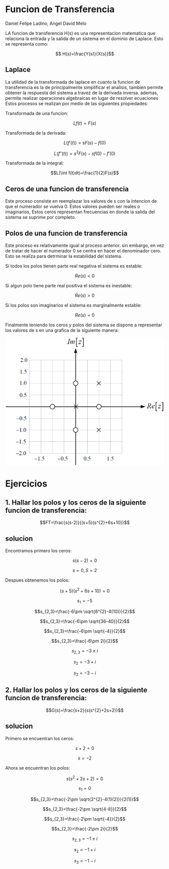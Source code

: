 # Funcion de Transferencia

Daniel Felipe Ladino, Angel David Melo

LA funcion de transferencia H(s) es una representacion matematica que relaciona la entrada y la salida de un sistema en el dominio de Laplace. Esto se representa como:

$$ H(s)=\frac{Y(s)}{X(s)}$$

## Laplace
La utilidad de la transformada de laplace en cuanto la funcion de transferencia es la de principalmente simplificar el analisis, tambien permite obtener la respuesta del sistema a travez de la derivada inversa. ademas, permite realizar operaciones algebraicas en lugar de resolver ecuaciones
Estos procesos se realizan por medio de las siguientes propiedades:

Transformada de una funcion:


$$L{f(t)}=F(s)$$

Transformada de la derivada:

$$L(f'(t))=sF(s)-f(0)$$

$$L(f''(t))=s^{2}F(s)-sf(0)-f'(0)$$

Transformada de la integral:

$$L(\int f(t)dt)=\frac{1}{2}F(s)$$

## Ceros de una funcion de transferencia
Este proceso consiste en reemplazar los valores de s con la intencion de que el numerador se vuelva 0. Estos valores pueden ser reales o imaginarios, Estos ceros representan frecuencias en donde la salida del sistema se suprime por completo.
## Polos de una funcion de transferencia
Este proceso es relativamente igual al proceso anterior. sin embargo, en vez de tratar de hacer el numerador 0 se centra en hacer el denominador cero. Esto se realiza para detrminar la estabilidad del sistema.

Si todos los polos tienen parte real negativa el sistema es estable:

$$Re(s)<0$$

Si algun polo tiene parte real positiva el sistema es inestable:

$$Re(s)>0$$

Si los polos son imaginarios el sistema es marginalmente estable:

$$Re(s)=0$$

Finalmente teniendo los ceros y polos del sistema se dispone a representar los valores de s en una grafica de la siguiente manera:


![](3E2011TII_T2_LTID_diagrama2.png)

# Ejercicios

## 1. Hallar los polos y los ceros de la siguiente funcion de transferencia:

$$FT=\frac{s(s-2)}{(s+5)(s^{2}+6s+10)}$$

## solucion
Encontramos primero los ceros:

$$s(s-2)=0$$

$$s=0, S=2$$

Despues obtenemos los polos:

$$(s+5)(s^{2}+6s+10)=0$$

$$s_{1}=-5$$

$$s_{2,3}=\frac{-6\pm \sqrt{6^{2}-4(10)}}{2}$$

$$s_{2,3}=\frac{-6\pm \sqrt{36-40}}{2}$$

$$s_{2,3}=\frac{-6\pm \sqrt{-4}}{2}$$

$$s_{2,3}=\frac{-6\pm 2i}{2}$$

$$s_{2,3}=-3\pm i$$

$$s_{2}=-3+ i$$

$$s_{3}=-3- i$$

## 2. Hallar los polos y los ceros de la siguiente funcion de transferencia:

$$G(s)=\frac{s+2}{s(s^{2}+2s+2)}$$

## solucion
Primero se encuentran los ceros:

$$s+2=0$$

$$s=-2$$

Ahora se encuentran los polos:

$$s(s^{2}+2s+2)=0$$

$$s_{1}=0$$

$$s_{2,3}=\frac{-2\pm \sqrt{2^{2}-4(1)(2)}}{2(1)}$$

$$s_{2,3}=\frac{-2\pm \sqrt{4-8}}{2}$$

$$s_{2,3}=\frac{-2\pm \sqrt{-4}}{2}$$

$$s_{2,3}=\frac{-2\pm 2i}{2}$$

$$s_{2,3}=-1\pm i$$

$$s_{2}=-1+ i$$

$$s_{3}=-1- i$$
